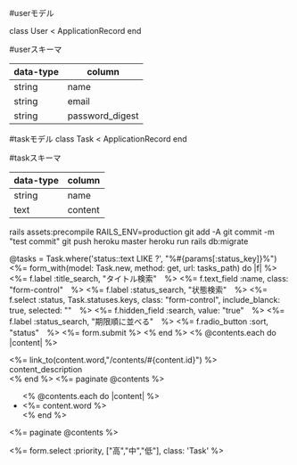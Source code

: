 #userモデル

  class User < ApplicationRecord
  end

#userスキーマ


  |data-type|column|
  |:--|--
  |string |name|
  |string |email|
  |string |password_digest|



#taskモデル
  class Task < ApplicationRecord
  end

#taskスキーマ

  |data-type|column|
  |:--|--
  |string |name|
  |text |content|


  rails assets:precompile RAILS_ENV=production
  git add -A
  git commit -m "test commit"
  git push heroku master
  heroku run rails db:migrate

@tasks = Task.where('status::text LIKE ?', "%#{params[:status_key]}%")
  <%= form_with(model: Task.new, method: get, url: tasks_path) do |f| %>
    <%= f.label :title_search, "タイトル検索"　%>
    <%= f.text_field :name, class: "form-control"　%>
    <%= f.label :status_search, "状態検索"　%>
    <%= f.select :status, Task.statuses.keys, class: "form-control", include_blanck: true, selected: ""　%>
    <%= f.hidden_field :search, value: "true"　%>
    <%= f.label :status_search, "期限順に並べる"　%>
    <%= f.radio_button :sort, "status"　%>
    <%= form.submit %>
  <% end %>
  <% @contents.each do |content| %>
   <div class="panel panel-success">
     <div class="panel-body">
      <%= link_to(content.word,"/contents/#{content.id}") %>
     </div>
     <div class="panel-footer">content_description</div>
   </div>
  <% end %>
  <%= paginate @contents %>
  <ul>
    <% @contents.each do |content| %>
      <li><%= content.word %></li>
    <% end %>
  </ul>

<%= paginate @contents %>







<%= form.select :priority, ["高","中","低"], class: 'Task' %>
